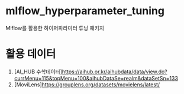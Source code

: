 # mlflow_hyperparameter_tuning
Mlflow를 활용한 하이퍼파라미터 튜닝 패키지

# 활용 데이터
1. [AI_HUB 수학데이터]https://aihub.or.kr/aihubdata/data/view.do?currMenu=115&topMenu=100&aihubDataSe=realm&dataSetSn=133
2. [MoviLens]https://grouplens.org/datasets/movielens/latest/
